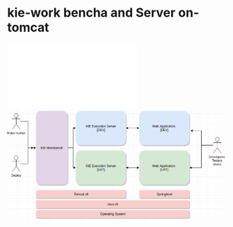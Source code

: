 # kie-work bencha and Server on-tomcat
![Kie-Setup](KIE_On_Tomcat_Install_and_Config_Guide.pdf)
![Kie-Setup](KieSetup.png)
